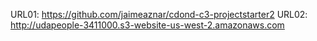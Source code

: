 URL01: https://github.com/jaimeaznar/cdond-c3-projectstarter2
URL02: http://udapeople-3411000.s3-website-us-west-2.amazonaws.com
